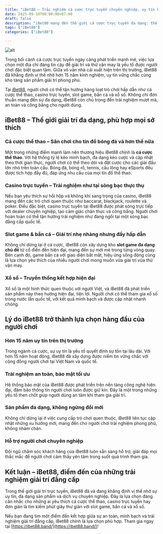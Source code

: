```yaml
---
title: "iBet88 – Trải nghiệm cá cược trực tuyến chuyên nghiệp, uy tín hàng đầu"
date: 2025-09-10T00:00:00+07:00
draft: false
description: "iBet88 mang đến thế giới cá cược trực tuyến đa dạng: thể thao, casino, slot game, bắn cá và xổ số, đảm bảo uy tín và trải nghiệm chuyên nghiệp."
tags: ["iBet88"]
categories: ["iBet88"]

---
```

![alt](https://res.cloudinary.com/dfvo4jdsw/image/upload/v1757520518/ibet88band_ehpfgg.jpg)


Trong bối cảnh cá cược trực tuyến ngày càng phát triển mạnh mẽ, việc lựa chọn một địa chỉ đáng tin cậy để giải trí và thử vận may là yếu tố được người chơi đặc biệt quan tâm. Giữa vô vàn nhà cái xuất hiện trên thị trường, iBet88 đã khẳng định vị thế nhờ hơn 15 năm kinh nghiệm, uy tín vững chắc cùng kho tàng sản phẩm giải trí phong phú.

Tại [iBet88](https://ibet88.band/), người chơi có thể tận hưởng hàng loạt trò chơi hấp dẫn như cá cược thể thao, casino trực tuyến, slot game, bắn cá và xổ số. Không chỉ đơn thuần mang đến sự đa dạng, iBet88 còn chú trọng đến trải nghiệm mượt mà, an toàn và công bằng cho người dùng.

## iBet88 – Thế giới giải trí đa dạng, phù hợp mọi sở thích

### Cá cược thể thao – Sân chơi cho tín đồ bóng đá và hơn thế nữa

Một trong những điểm mạnh làm nên thương hiệu iBet88 chính là **cá cược thể thao**. Với hệ thống tỷ lệ kèo minh bạch, đa dạng kèo cược và cập nhật theo thời gian thực, người chơi có thể theo dõi và đặt cược cho các giải đấu lớn nhỏ trên toàn cầu. Bóng đá, bóng rổ, tennis, cầu lông hay eSports đều được tích hợp đầy đủ, đáp ứng nhu cầu của mọi tín đồ thể thao.

### Casino trực tuyến – Trải nghiệm như tại sòng bạc thực thụ

Nếu bạn yêu thích sự hồi hộp và không khí sang trọng của casino, iBet88 mang đến các trò chơi quen thuộc như baccarat, blackjack, roulette và poker. Điều đặc biệt, casino trực tuyến tại iBet88 được phát sóng trực tiếp với dealer chuyên nghiệp, tạo cảm giác chân thực và công bằng. Người chơi hoàn toàn có thể tận hưởng trải nghiệm như đang ngồi tại một sòng bạc đẳng cấp quốc tế.

### Slot game & bắn cá – Giải trí nhẹ nhàng nhưng đầy hấp dẫn

Không chỉ dừng lại ở cá cược, iBet88 còn xây dựng kho **slot game đa dạng chủ đề** từ cổ điển đến hiện đại, mang đến sự mới mẻ trong từng vòng quay. Bên cạnh đó, game bắn cá với giao diện bắt mắt, hiệu ứng sống động cũng là lựa chọn yêu thích của nhiều người chơi mong muốn vừa giải trí vừa thử vận may.

### Xổ số – Truyền thống kết hợp hiện đại

Xổ số là một hình thức quen thuộc với người Việt, và iBet88 đã phát triển sản phẩm này theo hướng hiện đại, tiện lợi. Người chơi có thể tham gia xổ số trong nước lẫn quốc tế, với kết quả minh bạch và được cập nhật nhanh chóng.

## Lý do iBet88 trở thành lựa chọn hàng đầu của người chơi

### Hơn 15 năm uy tín trên thị trường

Trong ngành cá cược, sự uy tín là yếu tố quyết định sự tồn tại lâu dài. Với hơn 15 năm hoạt động, iBet88 đã xây dựng được niềm tin vững chắc với cộng đồng người chơi tại Việt Nam và quốc tế.

### Trải nghiệm an toàn, bảo mật tối ưu

Hệ thống bảo mật của iBet88 được phát triển trên nền tảng công nghệ hiện đại, đảm bảo thông tin người chơi luôn được giữ kín. Đây là một trong những yếu tố then chốt giúp người dùng an tâm khi tham gia giải trí.

### Sản phẩm đa dạng, không ngừng đổi mới

Không chỉ dừng lại ở việc cung cấp trò chơi quen thuộc, iBet88 liên tục cập nhật những xu hướng mới, mang đến cho người chơi trải nghiệm phong phú, không nhàm chán.

### Hỗ trợ người chơi chuyên nghiệp

Đội ngũ chăm sóc khách hàng của iBet88 luôn sẵn sàng hỗ trợ, giải đáp mọi thắc mắc để người chơi cảm thấy yên tâm trong suốt quá trình tham gia.

## Kết luận – iBet88, điểm đến của những trải nghiệm giải trí đẳng cấp

Trong thế giới giải trí trực tuyến, iBet88 đã và đang khẳng định vị thế nhờ sự uy tín, đa dạng sản phẩm và dịch vụ chuyên nghiệp. Đây là lựa chọn đáng cân nhắc cho những ai yêu thích cá cược thể thao, casino trực tuyến hay đơn giản là tìm kiếm phút giây thư giãn với slot game, bắn cá và xổ số.

Nếu bạn đang tìm một điểm đến kết hợp giữa sự an toàn, minh bạch và trải nghiệm giải trí đẳng cấp, iBet88 chính là lựa chọn phù hợp. Tham gia ngay tại [https://ibet88.band/](https://ibet88.band/)!